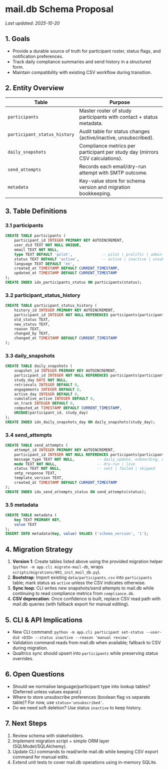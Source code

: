 # mail.db Schema Proposal

_Last updated: 2025-10-20_

## 1. Goals
- Provide a durable source of truth for participant roster, status flags, and notification preferences.
- Track daily compliance summaries and send history in a structured form.
- Maintain compatibility with existing CSV workflow during transition.

## 2. Entity Overview

| Table | Purpose |
|-------|---------|
| `participants` | Master roster of study participants with contact + status metadata. |
| `participant_status_history` | Audit table for status changes (active/inactive, unsubscribed). |
| `daily_snapshots` | Compliance metrics per participant per study day (mirrors CSV calculations). |
| `send_attempts` | Records each email/dry-run attempt with SMTP outcome. |
| `metadata` | Key-value store for schema version and migration bookkeeping. |

## 3. Table Definitions

### 3.1 participants
```sql
CREATE TABLE participants (
    participant_id INTEGER PRIMARY KEY AUTOINCREMENT,
    user_did TEXT NOT NULL UNIQUE,
    email TEXT NOT NULL,
    type TEXT DEFAULT 'pilot',             -- pilot | prolific | admin | tests
    status TEXT DEFAULT 'active',          -- active | inactive | unsubscribed
    language TEXT DEFAULT 'en',
    created_at TIMESTAMP DEFAULT CURRENT_TIMESTAMP,
    updated_at TIMESTAMP DEFAULT CURRENT_TIMESTAMP
);
CREATE INDEX idx_participants_status ON participants(status);
```

### 3.2 participant_status_history
```sql
CREATE TABLE participant_status_history (
    history_id INTEGER PRIMARY KEY AUTOINCREMENT,
    participant_id INTEGER NOT NULL REFERENCES participants(participant_id),
    old_status TEXT,
    new_status TEXT,
    reason TEXT,
    changed_by TEXT,
    changed_at TIMESTAMP DEFAULT CURRENT_TIMESTAMP
);
```

### 3.3 daily_snapshots
```sql
CREATE TABLE daily_snapshots (
    snapshot_id INTEGER PRIMARY KEY AUTOINCREMENT,
    participant_id INTEGER NOT NULL REFERENCES participants(participant_id),
    study_day DATE NOT NULL,
    retrievals INTEGER DEFAULT 0,
    engagements INTEGER DEFAULT 0,
    active_day INTEGER DEFAULT 0,
    cumulative_active INTEGER DEFAULT 0,
    on_track INTEGER DEFAULT 0,
    computed_at TIMESTAMP DEFAULT CURRENT_TIMESTAMP,
    UNIQUE(participant_id, study_day)
);
CREATE INDEX idx_daily_snapshots_day ON daily_snapshots(study_day);
```

### 3.4 send_attempts
```sql
CREATE TABLE send_attempts (
    attempt_id INTEGER PRIMARY KEY AUTOINCREMENT,
    participant_id INTEGER NOT NULL REFERENCES participants(participant_id),
    message_type TEXT NOT NULL,          -- daily_update, onboarding, etc.
    mode TEXT NOT NULL,                  -- dry-run | live
    status TEXT NOT NULL,                -- sent | failed | skipped
    smtp_response TEXT,
    template_version TEXT,
    created_at TIMESTAMP DEFAULT CURRENT_TIMESTAMP
);
CREATE INDEX idx_send_attempts_status ON send_attempts(status);
```

### 3.5 metadata
```sql
CREATE TABLE metadata (
    key TEXT PRIMARY KEY,
    value TEXT
);
INSERT INTO metadata(key, value) VALUES ('schema_version', '1');
```

## 4. Migration Strategy
1. **Version 1**: Create tables listed above using the provided migration helper (`python -m app.cli migrate-mail-db`, wraps `scripts/migrations/001_init_mail_db.py`).
2. **Bootstrap**: Import existing `data/participants.csv` into `participants` table; mark status as `active` unless the CSV indicates otherwise.
3. **Sync loop**: CLI writes new snapshots/send attempts to mail.db while continuing to read compliance metrics from `compliance.db`.
4. **CSV deprecation**: Once confidence is built, replace CSV read path with mail.db queries (with fallback export for manual editing).

## 5. CLI & API Implications
- New CLI command: `python -m app.cli participant set-status --user-did <DID> --status inactive --reason 'manual review'`.
- Validation command reads from mail.db when available; fallback to CSV during migration.
- Qualtrics sync should upsert into `participants` while preserving status overrides.

## 6. Open Questions
- Should we normalise language/participant type into lookup tables? (Deferred unless values expand.)
- Where to store unsubscribe preferences (boolean flag vs separate table)? For now, use `status='unsubscribed'`.
- Do we need soft deletion? Use status `inactive` to keep history.

## 7. Next Steps
1. Review schema with stakeholders.
2. Implement migration script + simple ORM layer (SQLModel/SQLAlchemy).
3. Update CLI commands to read/write mail.db while keeping CSV export command for manual edits.
4. Extend unit tests to cover mail.db operations using in-memory SQLite.
